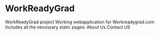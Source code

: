 # WorkReadyGrad
WorkReadyGrad project
Working webapplication for Workreadygrad.com
Includes all the necessary static pages:
  About Us
  Contact US
  
